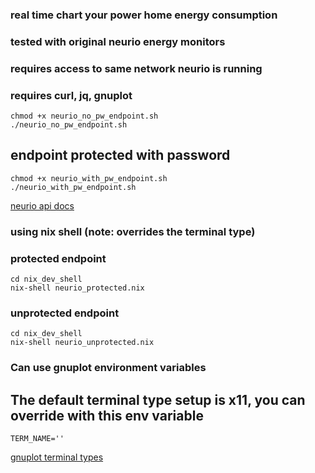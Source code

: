### real time chart your power home energy consumption
### tested with original neurio energy monitors
### requires access to same network neurio is running

### requires curl, jq, gnuplot

    chmod +x neurio_no_pw_endpoint.sh
    ./neurio_no_pw_endpoint.sh

##  endpoint protected with password

    chmod +x neurio_with_pw_endpoint.sh
    ./neurio_with_pw_endpoint.sh

[neurio api docs](https://api-docs.neur.io/#sensor-local-access)

### using nix shell (note: overrides the terminal type)
### protected endpoint

    cd nix_dev_shell
    nix-shell neurio_protected.nix

### unprotected endpoint

    cd nix_dev_shell
    nix-shell neurio_unprotected.nix

### Can use gnuplot environment variables 
## The default terminal type setup is x11, you can override with this env variable

    TERM_NAME=''

[gnuplot terminal types](http://www.gnuplot.info/docs_4.2/node341.html)
